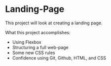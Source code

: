 # Landing-Page

This project will look at creating a landing page.

What this project accomplishes:

- Using Flexbox
- Structuring a full web-page
- Some new CSS rules
- Confidence using Git, Github, HTML, and CSS
